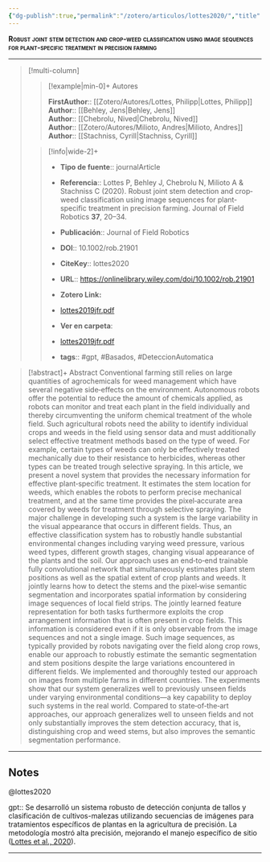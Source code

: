 ```yaml
---
{"dg-publish":true,"permalink":"/zotero/articulos/lottes2020/","title":"Robust joint stem detection and crop‐weed classification using image sequences for plant‐specific treatment in precision farming","tags":["#zotero"]}
---
```



<span style="font-variant:small-caps; font-weight: bold;">Robust joint stem detection and crop‐weed classification using image sequences for plant‐specific treatment in precision farming</span>

---


> [!multi-column]
>
>> [!example|min-0]+ Autores
>> 
>> **FirstAuthor**:: [[Zotero/Autores/Lottes, Philipp\|Lottes, Philipp]]  
>> **Author**:: [[Behley, Jens\|Behley, Jens]]  
>> **Author**:: [[Chebrolu, Nived\|Chebrolu, Nived]]  
>> **Author**:: [[Zotero/Autores/Milioto, Andres\|Milioto, Andres]]  
>> **Author**:: [[Stachniss, Cyrill\|Stachniss, Cyrill]]  
 >
>
>> [!info|wide-2]+
>>
>> - **Tipo de fuente**:: journalArticle
>> - **Referencia**:: Lottes P, Behley J, Chebrolu N, Milioto A & Stachniss C (2020). Robust joint stem detection and crop‐weed classification using image sequences for plant‐specific treatment in precision farming. Journal of Field Robotics **37**, 20–34.
>> - **Publicación**:: Journal of Field Robotics
>> - **DOI**:: 10.1002/rob.21901
>> - **CiteKey**:: lottes2020
>> - **URL**:: https://onlinelibrary.wiley.com/doi/10.1002/rob.21901
>> - **Zotero Link:** 
>> - [lottes2019jfr.pdf](zotero://select/library/items/3SW85SE8)
>>
>> - **Ver en carpeta**: 
>> - [lottes2019jfr.pdf](file://J:\OneDrive\Articulos\lottes2019jfr.pdf)
>> - **tags**:: #gpt, #Basados, #DeteccionAutomatica



> [!abstract]+ 
>Abstract
            Conventional farming still relies on large quantities of agrochemicals for weed management which have several negative side‐effects on the environment. Autonomous robots offer the potential to reduce the amount of chemicals applied, as robots can monitor and treat each plant in the field individually and thereby circumventing the uniform chemical treatment of the whole field. Such agricultural robots need the ability to identify individual crops and weeds in the field using sensor data and must additionally select effective treatment methods based on the type of weed. For example, certain types of weeds can only be effectively treated mechanically due to their resistance to herbicides, whereas other types can be treated trough selective spraying. In this article, we present a novel system that provides the necessary information for effective plant‐specific treatment. It estimates the stem location for weeds, which enables the robots to perform precise mechanical treatment, and at the same time provides the pixel‐accurate area covered by weeds for treatment through selective spraying. The major challenge in developing such a system is the large variability in the visual appearance that occurs in different fields. Thus, an effective classification system has to robustly handle substantial environmental changes including varying weed pressure, various weed types, different growth stages, changing visual appearance of the plants and the soil. Our approach uses an end‐to‐end trainable fully convolutional network that simultaneously estimates plant stem positions as well as the spatial extent of crop plants and weeds. It jointly learns how to detect the stems and the pixel‐wise semantic segmentation and incorporates spatial information by considering image sequences of local field strips. The jointly learned feature representation for both tasks furthermore exploits the crop arrangement information that is often present in crop fields. This information is considered even if it is only observable from the image sequences and not a single image. Such image sequences, as typically provided by robots navigating over the field along crop rows, enable our approach to robustly estimate the semantic segmentation and stem positions despite the large variations encountered in different fields. We implemented and thoroughly tested our approach on images from multiple farms in different countries. The experiments show that our system generalizes well to previously unseen fields under varying environmental conditions—a key capability to deploy such systems in the real world. Compared to state‐of‐the‐art approaches, our approach generalizes well to unseen fields and not only substantially improves the stem detection accuracy, that is, distinguishing crop and weed stems, but also improves the semantic segmentation performance.


--- 

## Notes

@lottes2020

gpt:: Se desarrolló un sistema robusto de detección conjunta de tallos y clasificación de cultivos-malezas utilizando secuencias de imágenes para tratamientos específicos de plantas en la agricultura de precisión. La metodología mostró alta precisión, mejorando el manejo específico de sitio ([Lottes et al., 2020](zotero://select/library/items/Z63DFPPC)).






---







